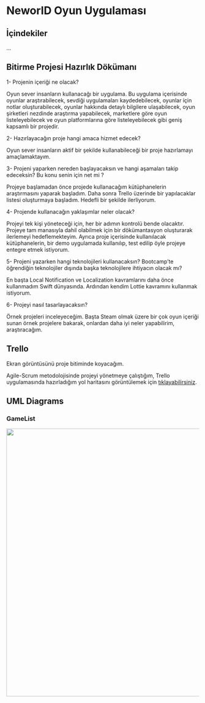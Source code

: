 # NeworlD Oyun Uygulaması

## İçindekiler

...

## Bitirme Projesi Hazırlık Dökümanı

1- Projenin içeriği ne olacak?

Oyun sever insanların kullanacağı bir uygulama. Bu uygulama içerisinde oyunlar araştırabilecek, sevdiği uygulamaları kaydedebilecek, oyunlar için notlar oluşturabilecek, oyunlar hakkında detaylı bilgilere ulaşabilecek, oyun şirketleri nezdinde araştırma yapabilecek, marketlere göre oyun listeleyebilecek ve oyun platformlarına göre listeleyebilecek gibi geniş kapsamlı bir projedir.

2- Hazırlayacağın proje hangi amaca hizmet edecek?

Oyun sever insanların aktif bir şekilde kullanabileceği bir proje hazırlamayı amaçlamaktayım. 

3- Projeni yaparken nereden başlayacaksın ve hangi aşamaları takip edeceksin? Bu
konu senin için net mi ?

Projeye başlamadan önce projede kullanacağım kütüphanelerin araştırmasını yaparak başladım. Daha sonra Trello üzerinde bir yapılacaklar listesi oluşturmaya başladım. Hedefli bir şekilde ilerliyorum.

4- Projende kullanacağın yaklaşımlar neler olacak?

Projeyi tek kişi yöneteceği için, her bir adımın kontrolü bende olacaktır. Projeye tam manasıyla dahil olabilmek için bir dökümantasyon oluşturarak ilerlemeyi hedeflemekteyim. Ayrıca proje içerisinde kullanılacak kütüphanelerin, bir demo uygulamada kullanılıp, test edilip öyle projeye entegre etmek istiyorum.

5- Projeni yazarken hangi teknolojileri kullanacaksın? Bootcamp’te öğrendiğin teknolojiler dışında başka teknolojilere ihtiyacın olacak mı?

En başta Local Notification ve Localization kavramlarını daha önce kullanmadım Swift dünyasında. Ardından kendim Lottie kavramını kullanmak istiyorum. 

6- Projeyi nasıl tasarlayacaksın?

Örnek projeleri inceleyeceğim. Başta Steam olmak üzere bir çok oyun içeriği sunan örnek projelere bakarak, onlardan daha iyi neler yapabilirim, araştıracağım.

## Trello

Ekran görüntüsünü proje bitiminde koyacağım.

Agile-Scrum metodolojisinde projeyi yönetmeye çalıştığım, Trello uygulamasında hazırladığım yol haritasını görüntülemek için [tıklayabilirsiniz](https://trello.com/invite/b/ks1phjdB/ATTI5093c6e9e92d387f878ac715a4fe56373521F70F/neworld).

## UML Diagrams

### GameList

<img width="700" src="https://user-images.githubusercontent.com/56068905/206493841-6389a585-0a5f-4d3e-aef6-ec2baa9b8e9b.png"/>

